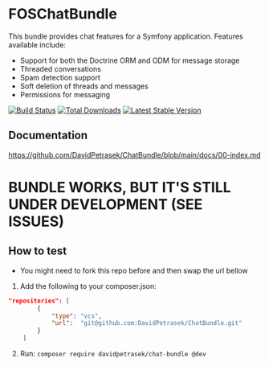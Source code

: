 FOSChatBundle
================

This bundle provides chat features for a Symfony application. Features available include:

- Support for both the Doctrine ORM and ODM for message storage
- Threaded conversations
- Spam detection support
- Soft deletion of threads and messages
- Permissions for messaging

[![Build Status](https://travis-ci.org/FriendsOfSymfony/FOSChatBundle.png?branch=master)](https://travis-ci.org/FriendsOfSymfony/FOSChatBundle) [![Total Downloads](https://poser.pugx.org/FriendsOfSymfony/chat-bundle/downloads.png)](https://packagist.org/packages/FriendsOfSymfony/chat-bundle) [![Latest Stable Version](https://poser.pugx.org/FriendsOfSymfony/chat-bundle/v/stable.png)](https://packagist.org/packages/FriendsOfSymfony/chat-bundle)

Documentation
-------------

https://github.com/DavidPetrasek/ChatBundle/blob/main/docs/00-index.md



BUNDLE WORKS, BUT IT'S STILL UNDER DEVELOPMENT (SEE ISSUES)
================
## How to test
- You might need to fork this repo before and then swap the url bellow
1) Add the following to your composer.json:
```json
"repositories": [
        {
            "type": "vcs",
            "url":  "git@github.com:DavidPetrasek/ChatBundle.git"
        }
    ]
```
2) Run: `composer require davidpetrasek/chat-bundle @dev`
##